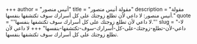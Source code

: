 +++
author = "أنيس منصور"
title = "مقولة أنيس منصور"
description = "مقولة أنيس منصور: لا داعي لأن تطلع زوجتك على كل أسرارك سوف تكتشفها بنفسها."
quote = '''لا داعي لأن تطلع زوجتك على كل أسرارك سوف تكتشفها بنفسها.'''
slug = "لا-داعي-لأن-تطلع-زوجتك-على-كل-أسرارك-سوف-تكتشفها-بنفسها"
+++
لا داعي لأن تطلع زوجتك على كل أسرارك سوف تكتشفها بنفسها.
